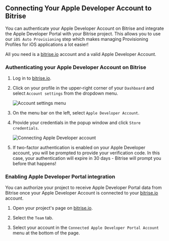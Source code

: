 ## Connecting Your Apple Developer Account to Bitrise

You can authenticate your Apple Developer Account on Bitrise and integrate the Apple Developer Portal with your Bitrise project. This allows you to use our `iOS Auto Provisioning` step which makes managing Provisioning Profiles for iOS applications a lot easier!

All you need is a [bitrise.io](https://www.bitrise.io) account and a valid Apple Developer Account.

### Authenticating your Apple Developer Account on Bitrise

1. Log in to [bitrise.io](https://www.bitrise.io).

2. Click on your profile in the upper-right corner of your `Dashboard` and select `Account settings` from the dropdown menu.

    ![Account settings menu](./img/adding-a-new-app/account-settings.png)

3. On the menu bar on the left, select `Apple Developer Account`.

4. Provide your credentials in the popup window and click `Store credentials`.

    ![Connecting Apple Developer account](./img/adding-a-new-app/apple-dev-acc-sync.png)

5. If two-factor authentication is enabled on your Apple Developer account, you will be prompted to provide your verification code. In this case, your authentication will expire in 30 days - Bitrise will prompt you before that happens!

### Enabling Apple Developer Portal integration

You can authorize your project to receive Apple Developer Portal data from Bitrise once your Apple Developer Account is connected to your [bitrise.io](https://www.bitrise.io) account.

1. Open your project's page on [bitrise.io](https://www.bitrise.io).

2. Select the `Team` tab.

3. Select your account in the `Connected Apple Developer Portal Account` menu at the bottom of the page.
